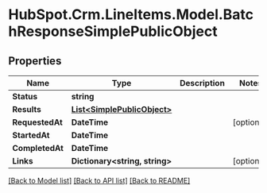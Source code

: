 # HubSpot.Crm.LineItems.Model.BatchResponseSimplePublicObject

## Properties

Name | Type | Description | Notes
------------ | ------------- | ------------- | -------------
**Status** | **string** |  | 
**Results** | [**List&lt;SimplePublicObject&gt;**](SimplePublicObject.md) |  | 
**RequestedAt** | **DateTime** |  | [optional] 
**StartedAt** | **DateTime** |  | 
**CompletedAt** | **DateTime** |  | 
**Links** | **Dictionary&lt;string, string&gt;** |  | [optional] 

[[Back to Model list]](../README.md#documentation-for-models) [[Back to API list]](../README.md#documentation-for-api-endpoints) [[Back to README]](../README.md)

